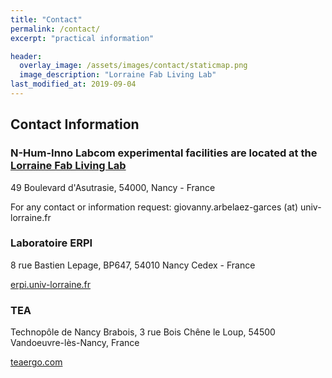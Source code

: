 ```yaml
---
title: "Contact"
permalink: /contact/
excerpt: "practical information"

header:
  overlay_image: /assets/images/contact/staticmap.png
  image_description: "Lorraine Fab Living Lab"
last_modified_at: 2019-09-04
---
```


## Contact Information

### N-Hum-Inno Labcom experimental facilities are located at the [Lorraine Fab Living Lab](http://lf2l.fr)
49 Boulevard d'Asutrasie,
54000, Nancy - France

For any contact or information request: giovanny.arbelaez-garces (at) univ-lorraine.fr


### Laboratoire ERPI

8 rue Bastien Lepage,
BP647, 54010 Nancy Cedex - France

[erpi.univ-lorraine.fr](https://erpi.univ-lorraine.fr)

### TEA

Technopôle de Nancy Brabois, 
3 rue Bois Chêne le Loup, 
54500 Vandoeuvre-lès-Nancy, France

[teaergo.com](https://teaergo.com)
